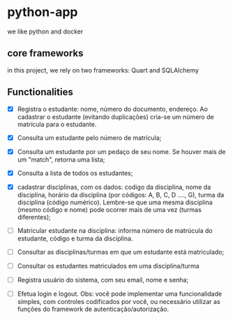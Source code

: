 # python-app
we like python and docker

## core frameworks

in this project, we rely on two frameworks: Quart and SQLAlchemy

## Functionalities

- [x] Registra o estudante: nome, número do documento, endereço. Ao 
cadastrar o estudante (evitando duplicações) cria-se um número de 
matrícula para o estudante. 

- [x] Consulta um estudante pelo número de matrícula;
- [x] Consulta um estudante por um pedaço de seu nome. Se houver mais
de um "match", retorna uma lista;

- [x] Consulta a lista de todos os estudantes;

- [x] cadastrar disciplinas, com os dados: codigo da disciplina, nome da 
disciplina, horário da disciplina (por códigos: A, B, C, D ...., G), turma 
da disciplina (código numérico). Lembre-se que uma mesma 
disciplina (mesmo código e nome) pode ocorrer mais de uma vez
(turmas diferentes);

- [ ] Matricular estudante na disciplina: informa número de matrúcula do 
estudante, código e turma da disciplina.

- [ ] Consultar as disciplinas/turmas em que um estudante está 
matriculado;

- [ ] Consultar os estudantes matriculados em uma disciplina/turma

- [ ] Registra usuário do sistema, com seu email, nome e senha;

- [ ] Efetua login e logout. Obs: você pode implementar uma funcionalidade simples, com controles codificados por você, ou necessário utilizar as funções do framework de autenticação/autorização.
